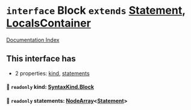 # `interface` Block `extends` [Statement](../interface.Statement/README.md), [LocalsContainer](../interface.LocalsContainer/README.md)

[Documentation Index](../README.md)

## This interface has

- 2 properties:
[kind](#-readonly-kind-syntaxkindblock),
[statements](#-readonly-statements-nodearraystatement)


#### 📄 `readonly` kind: [SyntaxKind.Block](../enum.SyntaxKind/README.md#block--241)



#### 📄 `readonly` statements: [NodeArray](../interface.NodeArray/README.md)\<[Statement](../interface.Statement/README.md)>



